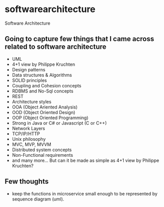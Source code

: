 # softwarearchitecture
Software Architecture
## Going to capture few things that I came across related to software architecture
- UML
- 4+1 view by Philippe Kruchten
- Design patterns
- Data structures & Algorithms
- SOLID principles
- Coupling and Cohesion concepts
- RDBMS and No-Sql concepts
- REST
- Architecture styles
- OOA (Object Ariented Analysis)
- OOD (Object Oriented Design)
- OOP (Object Oriented Programming)
- Strong in Java or C# or Javascript (C or C++)
- Network Layers
- TCP/IP/HTTP
- Unix philosophy
- MVC, MVP, MVVM
- Distributed system concepts
- Non-Functional requirements
- and many more...
But can it be made as simple as 4+1 view by Philippe Kruchten?
## Few thoughts
- keep the functions in microservice small enough to be represented by sequence diagram (uml).
